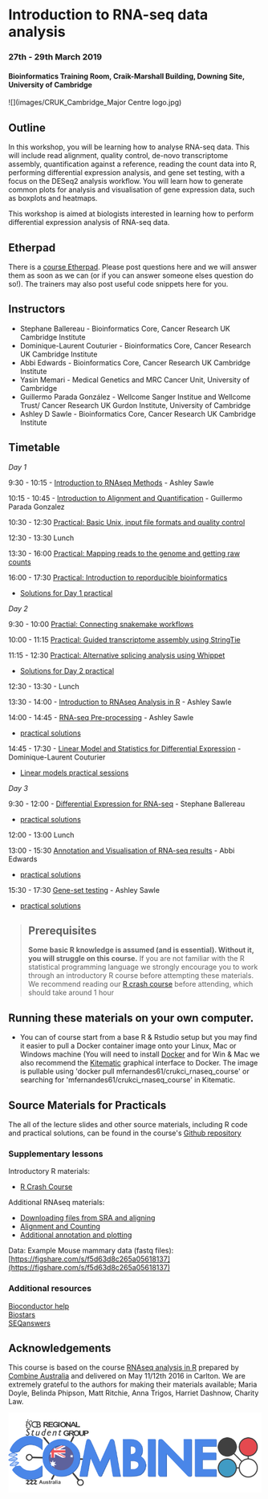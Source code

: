# Introduction to RNA-seq data analysis 
### 27th - 29th March 2019
#### Bioinformatics Training Room, Craik-Marshall Building, Downing Site, University of Cambridge

![](images/CRUK_Cambridge_Major Centre logo.jpg)


## Outline

In this workshop, you will be learning how to analyse RNA-seq data.  This will
include read alignment, quality control, de-novo transcriptome assembly,
quantification against a reference, reading the count data into R, performing
differential expression analysis, and gene set testing, with a focus on the
DESeq2 analysis workflow. You will learn how to generate common plots for
analysis and visualisation of gene expression data, such as boxplots and
heatmaps. 

This workshop is aimed at biologists interested in learning how to perform
differential expression analysis of RNA-seq data. 

## Etherpad

There is a [course
Etherpad](https://etherpad.wikimedia.org/p/RNAseq_UoC_March2019). Please post
questions here and we will answer them as soon as we can (or if you can answer
someone elses question do so!). The trainers may also post useful code snippets
here for you.

## Instructors

* Stephane Ballereau - Bioinformatics Core, Cancer Research UK Cambridge Institute
* Dominique-Laurent Couturier - Bioinformatics Core, Cancer Research UK Cambridge Institute 
* Abbi Edwards - Bioinformatics Core, Cancer Research UK Cambridge Institute
* Yasin Memari - Medical Genetics and MRC Cancer Unit, University of Cambridge
* Guillermo Parada González - Wellcome Sanger Institue and Wellcome Trust/ Cancer Research UK Gurdon Institute, University of Cambridge
* Ashley D Sawle - Bioinformatics Core, Cancer Research UK Cambridge Institute

## Timetable

_Day 1_

9:30 - 10:15 - [Introduction to RNAseq Methods](html/Introduction_to_RNAseq_Methods.html) - Ashley Sawle

10:15 - 10:45 - [Introduction to Alignment and Quantification](slides/Day1_Lecture.pptx) - Guillermo Parada Gonzalez

10:30 - 12:30 [Practical: Basic Unix, input file formats and quality control](Course_Materials/00_Reproducible_RNA-Seq_Processing/Day1.nb.html)

12:30 - 13:30 Lunch

13:30 - 16:00 [Practical: Mapping reads to the genome and getting raw counts ](Course_Materials/00_Reproducible_RNA-Seq_Processing/Day1.nb.html)

16:00 - 17:30 [Practical: Introduction to reporducible bioinformatics ](Course_Materials/00_Reproducible_RNA-Seq_Processing/Day1.nb.html)
- [Solutions for Day 1 practical](Course_Materials/solutions/00_Reproducible_RNA-seq_Processing_day1.txt)

_Day 2_

9:30 - 10:00 [Practial: Connecting snakemake workflows ](Course_Materials/00_Reproducible_RNA-Seq_Processing/Day2.nb.html)

10:00 - 11:15 [Practical: Guided transcriptome assembly using StringTie](Course_Materials/00_Reproducible_RNA-Seq_Processing/Day2.nb.html)

11:15 - 12:30 [Practical: Alternative splicing analysis using Whippet ](Course_Materials/00_Reproducible_RNA-Seq_Processing/Day2.nb.html)
- [Solutions for Day 2 practical](Course_Materials/solutions/00_Reproducible_RNA-seq_Processing_day2.txt)

12:30 - 13:30 - Lunch

13:30 - 14:00 - [Introduction to RNAseq Analysis in R](html/00_Introduction_to_RNAseq_Analysis.html) - Ashley Sawle

14:00 - 14:45 - [RNA-seq Pre-processing](html/02_Preprocessing_Data.nb.html) - Ashley Sawle  
- [practical solutions](Course_Materials/solutions/02_Preprocessing_Data.Solutions.nb.html)

14:45 - 17:30 - [Linear Model and Statistics for Differential Expression](slides/LinearModels.pdf) - Dominique-Laurent Couturier
 - [Linear models practical sessions](html/03_Linear_Models.nb.html)
 
_Day 3_

9:30 - 12:00 - [Differential Expression for RNA-seq](html/04_DE_analysis_with_DESeq2.nb.html) - Stephane Ballereau
- [practical solutions](Course_Materials/solutions/04_DE_analysis.Solutions.nb.html)

12:00 - 13:00 Lunch

13:00 - 15:30 [Annotation and Visualisation of RNA-seq results](html/05_Annotation_and_Visualisation.nb.html) - Abbi Edwards  
- [practical solutions](Course_Materials/solutions/05_Annotation_and_Visualisation.Solutions.nb.html)

15:30 - 17:30 [Gene-set testing](html/06_Gene_set_testing.nb.html) - Ashley Sawle  
- [practical solutions](Course_Materials/solutions/06_Gene_set_testing.Solutions.nb.html)

> ## Prerequisites
>
> __**Some basic R knowledge is assumed (and is essential). Without it, you will struggle on this course.**__ 
> If you are not familiar with the R statistical programming language we
> strongly encourage you to work through an introductory R course before
> attempting these materials.
> We recommend reading our [R crash course](https://bioinformatics-core-shared-training.github.io/r-crash-course/)
> before attending, which should take around 1 hour
>

## Running these materials on your own computer.
- You can of course start from a base R & Rstudio setup but you may find it easier to pull a Docker
container image onto your Linux, Mac or Windows machine (You will need to install [Docker](https://www.docker.com/community-edition) and for Win & Mac we also recommend the [Kitematic](https://github.com/docker/kitematic ) graphical interface to Docker. The image is pullable using 'docker pull mfernandes61/crukci_rnaseq_course'
or searching for 'mfernandes61/crukci_rnaseq_course' in Kitematic.

## Source Materials for Practicals

The all of the lecture slides and other source materials, including R code and 
practical solutions, can be found in the course's [Github 
repository](https://github.com/bioinformatics-core-shared-training/RNAseq_March_2019)

### Supplementary lessons

Introductory R materials:

- [R Crash Course](https://bioinformatics-core-shared-training.github.io/r-crash-course/)

Additional RNAseq materials:

- [Downloading files from SRA and aligning](Supplementary_Materials/S1_Getting_raw_reads_from_SRA.html)
- [Alignment and Counting](Supplementary_Materials/S2_Read_Counts_with_Subread.html)
- [Additional annotation and plotting](Supplementary_Materials/S3_Annotation_and_Visualisation.html)

Data: Example Mouse mammary data (fastq files): 
	[https://figshare.com/s/f5d63d8c265a05618137](https://figshare.com/s/f5d63d8c265a05618137)

### Additional resources

[Bioconductor help](https://www.bioconductor.org/help/)  
[Biostars](https://www.biostars.org/)  
[SEQanswers](http://seqanswers.com/)  

## Acknowledgements

This course is based on the course [RNAseq analysis in R](http://combine-australia.github.io/2016-05-11-RNAseq/) prepared by [Combine Australia](https://combine.org.au/) and delivered on May 11/12th 2016 in Carlton. We are extremely grateful to the authors for making their materials available; Maria Doyle, Belinda Phipson, Matt Ritchie, Anna Trigos, Harriet Dashnow, Charity Law.

![](images/combine_banner_small.png)
